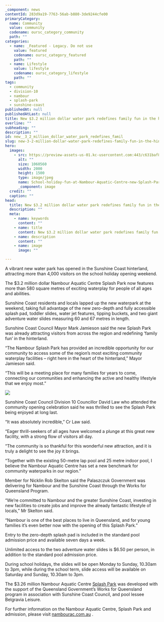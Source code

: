 ```yaml
---
_component: news
contentId: 283d9a19-7763-56ab-b880-3de9244cfe00
primaryCategory:
  name: Community
  value: community
  codename: oursc_category_community
  path: ""
categories:
  - name: _Featured - Legacy. Do not use
    value: featured
    codename: oursc_category_featured
    path: ""
  - name: Lifestyle
    value: lifestyle
    codename: oursc_category_lifestyle
    path: ""
tags:
  - community
  - division-10
  - nambour
  - splash-park
  - sunshine-coast
publishedAt: null
publishedAtLast: null
title: New $3.2 million dollar water park redefines family fun in the hinterland
overline: ""
subheading: ""
description: ""
id: new__3_2_million_dollar_water_park_redefines_famil
slug: new-3-2-million-dollar-water-park-redefines-family-fun-in-the-hinterland
hero:
  images:
    - src: https://preview-assets-us-01.kc-usercontent.com:443/c631baf8-1b46-001f-580c-d0001b68b4a8/986070b4-2048-47d4-a611-28d1a29a8eff/School-holiday-fun-at-Nambour-Aquatic-Centre-new-Splash-Park-1-2.jpg
      alt: ""
      size: 1060560
      width: 2000
      height: 1500
      type: image/jpeg
      name: School-holiday-fun-at-Nambour-Aquatic-Centre-new-Splash-Park-1-2.jpg
      _component: image
  credit: ""
  caption: ""
head:
  title: New $3.2 million dollar water park redefines family fun in the hinterland
  description: ""
  meta:
    - name: keywords
      content: ""
    - name: title
      content: New $3.2 million dollar water park redefines family fun in the hinterland
    - name: description
      content: ""
    - name: image
      image: ""

---
```

A vibrant new water park has opened in the Sunshine Coast hinterland, attracting more than 4,000 visitors on the school holiday opening weekend.

The $3.2 million dollar Nambour Aquatic Centre Splash Park now features more than 580 square metres of exciting waterplay for people of all ages and abilities.

Sunshine Coast residents and locals lapped up the new waterpark at the weekend, taking full advantage of the new zero-depth and fully accessible splash pad, toddler slides, water jet features, tipping buckets, and two giant adventure water slides measuring 60 and 67 metres in length.

Sunshine Coast Council Mayor Mark Jamieson said the new Splash Park was already attracting visitors from across the region and redefining ‘family fun’ in the hinterland.

“The Nambour Splash Park has provided an incredible opportunity for our community to access some of the region’s most exciting community waterplay facilities – right here in the heart of the hinterland,” Mayor Jamieson said.

“This will be a meeting place for many families for years to come, connecting our communities and enhancing the active and healthy lifestyle that we enjoy most.”

![](https://preview-assets-us-01.kc-usercontent.com:443/c631baf8-1b46-001f-580c-d0001b68b4a8/3caa2904-e9c7-41d6-b282-064c93925ea9/Local-kids-celebrate-the-opening-of-Nambour-Aquatic-Centyre-Splash-Park-1-768x1024.jpg)

Sunshine Coast Council Division 10 Councillor David Law who attended the community opening celebration said he was thrilled to see the Splash Park being enjoyed at long last.

“It was absolutely incredible,” Cr Law said.

“Eager thrill-seekers of all ages have welcomed a plunge at this great new facility, with a strong flow of visitors all day.

“The community is so thankful for this wonderful new attraction, and it is truly a delight to see the joy it brings.

“Together with the existing 50-metre lap pool and 25 metre indoor pool, I believe the Nambour Aquatic Centre has set a new benchmark for community waterparks in our region.”

Member for Nicklin Rob Skelton said the Palaszczuk Government was delivering for Nambour and the Sunshine Coast through the Works for Queensland Program.

“We’re committed to Nambour and the greater Sunshine Coast, investing in new facilities to create jobs and improve the already fantastic lifestyle of locals,” Mr Skelton said.

“Nambour is one of the best places to live in Queensland, and for young families it’s even better now with the opening of this Splash Park.”

Entry to the zero-depth splash pad is included in the standard pool admission price and available seven days a week.

Unlimited access to the two adventure water slides is $6.50 per person, in addition to the standard pool admission price.

During school holidays, the slides will be open Monday to Sunday, 10.30am to 3pm, while during the school term, slide access will be available on Saturday and Sunday, 10.30am to 3pm.

The $3.26 million Nambour Aquatic Centre [Splash Park](https://oursc.com.au/community/wave-of-visitors-set-to-slide-into-nambours-vibrant-new-splash-park)
&#x20;was developed with the support of the Queensland Government’s Works for Queensland program in association with Sunshine Coast Council, and pool lessee Belgravia Leisure.

For further information on the Nambour Aquatic Centre, Splash Park and admission, please visit [nambourac.com.au](https://www.nambourac.com.au/)
.
